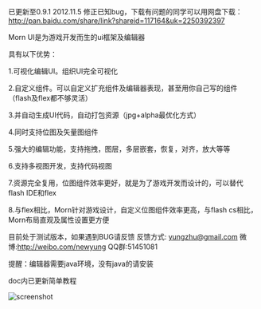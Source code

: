已更新至0.9.1 2012.11.5 修正已知bug，下载有问题的同学可以用网盘下载：http://pan.baidu.com/share/link?shareid=117164&uk=2250392397

Morn UI是为游戏开发而生的ui框架及编辑器

具有以下优势：

1.可视化编辑UI。组织UI完全可视化

2.自定义组件。可以自定义扩充组件及编辑器表现，甚至用你自己写的组件（flash及flex都不够灵活）

3.并自动生成UI代码，自动打包资源（jpg+alpha最优化方式）

4.同时支持位图及矢量图组件

5.强大的编辑功能，支持拖拽，图层，多层嵌套，恢复，对齐，放大等等

6.支持多视图开发，支持代码视图

7.资源完全复用，位图组件效率更好，就是为了游戏开发而设计的，可以替代flash IDE和flex

8.与flex相比，Morn针对游戏设计，自定义位图组件效率更高，与flash cs相比，Morn布局直观及属性设置更方便

目前处于测试版本，如果遇到BUG请反馈
反馈方式: yungzhu@gmail.com 微博:http://weibo.com/newyung QQ群:51451081
	
提醒：编辑器需要java环境，没有java的请安装

doc内已更新简单教程

![screenshot](https://raw.github.com/yungzhu/morn/master/doc/help/images/main.jpg "screenshot")